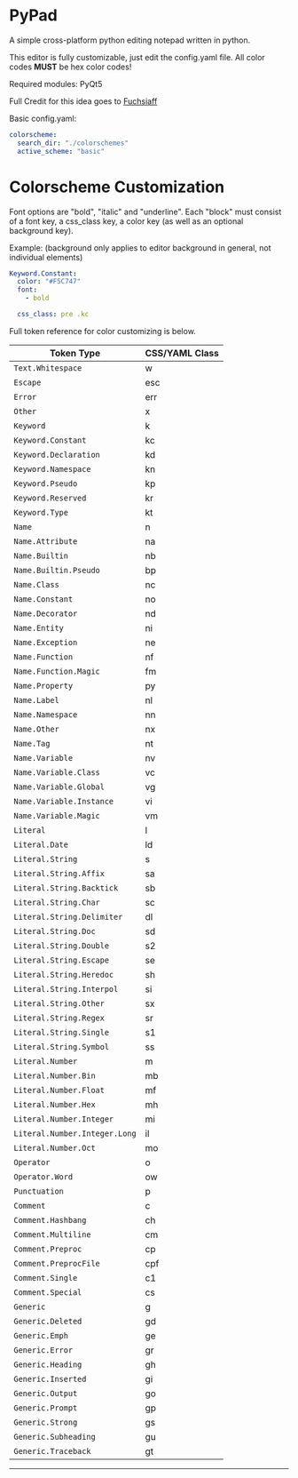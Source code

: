 # PyPad
A simple cross-platform python editing notepad written in python.

This editor is fully customizable, just edit the config.yaml file. All color codes  **MUST** be hex color codes!

Required modules: PyQt5

Full Credit for this idea goes to [Fuchsiaff](https://github.com/Fuchsiaff)

Basic config.yaml:

```yaml
colorscheme:
  search_dir: "./colorschemes"
  active_scheme: "basic"

```

# Colorscheme Customization

Font options are "bold", "italic" and "underline". Each "block" must consist of a font key, a css_class key, a color key (as well as an optional background key).

Example: (background only applies to editor background in general, not individual elements)

```yaml
Keyword.Constant:
  color: "#F5C747"
  font:
    - bold

  css_class: pre .kc
```

Full token reference for color customizing is below.

| Token Type                    | CSS/YAML Class |
| ----------------------------- | -------------- |
| `Text.Whitespace`             | w              |
| `Escape`                      | esc            |
| `Error`                       | err            |
| `Other`                       | x              |
| `Keyword`                     | k              |
| `Keyword.Constant`            | kc             |
| `Keyword.Declaration`         | kd             |
| `Keyword.Namespace`           | kn             |
| `Keyword.Pseudo`              | kp             |
| `Keyword.Reserved`            | kr             |
| `Keyword.Type`                | kt             |
| `Name`                        | n              |
| `Name.Attribute`              | na             |
| `Name.Builtin`                | nb             |
| `Name.Builtin.Pseudo`         | bp             |
| `Name.Class`                  | nc             |
| `Name.Constant`               | no             |
| `Name.Decorator`              | nd             |
| `Name.Entity`                 | ni             |
| `Name.Exception`              | ne             |
| `Name.Function`               | nf             |
| `Name.Function.Magic`         | fm             |
| `Name.Property`               | py             |
| `Name.Label`                  | nl             |
| `Name.Namespace`              | nn             |
| `Name.Other`                  | nx             |
| `Name.Tag`                    | nt             |
| `Name.Variable`               | nv             |
| `Name.Variable.Class`         | vc             |
| `Name.Variable.Global`        | vg             |
| `Name.Variable.Instance`      | vi             |
| `Name.Variable.Magic`         | vm             |
| `Literal`                     | l              |
| `Literal.Date`                | ld             |
| `Literal.String`              | s              |
| `Literal.String.Affix`        | sa             |
| `Literal.String.Backtick`     | sb             |
| `Literal.String.Char`         | sc             |
| `Literal.String.Delimiter`    | dl             |
| `Literal.String.Doc`          | sd             |
| `Literal.String.Double`       | s2             |
| `Literal.String.Escape`       | se             |
| `Literal.String.Heredoc`      | sh             |
| `Literal.String.Interpol`     | si             |
| `Literal.String.Other`        | sx             |
| `Literal.String.Regex`        | sr             |
| `Literal.String.Single`       | s1             |
| `Literal.String.Symbol`       | ss             |
| `Literal.Number`              | m              |
| `Literal.Number.Bin`          | mb             |
| `Literal.Number.Float`        | mf             |
| `Literal.Number.Hex`          | mh             |
| `Literal.Number.Integer`      | mi             |
| `Literal.Number.Integer.Long` | il             |
| `Literal.Number.Oct`          | mo             |
| `Operator`                    | o              |
| `Operator.Word`               | ow             |
| `Punctuation`                 | p              |
| `Comment`                     | c              |
| `Comment.Hashbang`            | ch             |
| `Comment.Multiline`           | cm             |
| `Comment.Preproc`             | cp             |
| `Comment.PreprocFile`         | cpf            |
| `Comment.Single`              | c1             |
| `Comment.Special`             | cs             |
| `Generic`                     |  g             |
| `Generic.Deleted`             | gd             |
| `Generic.Emph`                | ge             |
| `Generic.Error`               | gr             |
| `Generic.Heading`             | gh             |
| `Generic.Inserted`            | gi             |
| `Generic.Output`              | go             |
| `Generic.Prompt`              | gp             |
| `Generic.Strong`              | gs             |
| `Generic.Subheading`          | gu             |
| `Generic.Traceback`           | gt             |
 ------------------------------- ----------------
